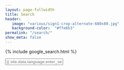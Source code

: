 ```yaml
---
layout: page-fullwidth
title: Search
header:
   image: "various/sign1-crop-alternate-680x80.jpg"
   background-color:  "#ffe6b3"
permalink: "/search/"
show_meta: false
---
```


{% include google_search.html %}

<form style="padding-bottom: 200px;" onsubmit="google_search()" >
  <input type="text" id="google-search" placeholder="{{ site.data.language.enter_search_term }}">
</form>